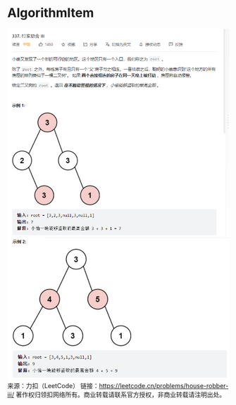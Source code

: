 # AlgorithmItem
![img.png](img.png)
![img_1.png](img_1.png)
来源：力扣（LeetCode）
链接：https://leetcode.cn/problems/house-robber-iii/
著作权归领扣网络所有。商业转载请联系官方授权，非商业转载请注明出处。
